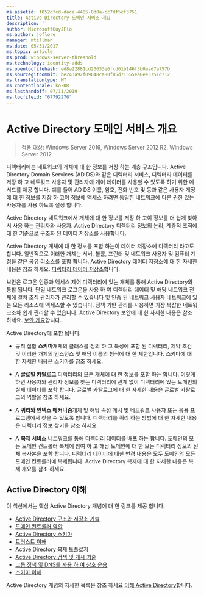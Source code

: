 ```yaml
---
ms.assetid: f052dfcd-dace-4485-8d0a-cc7df5cf3751
title: Active Directory 도메인 서비스 개요
description: ''
author: MicrosoftGuyJFlo
ms.author: joflore
manager: mtillman
ms.date: 05/31/2017
ms.topic: article
ms.prod: windows-server-threshold
ms.technology: identity-adds
ms.openlocfilehash: ed8a22881cd20633e6fcd61b146f3b0aad7a757b
ms.sourcegitcommit: be243a92f09048ca80f85d71555ea6ee3751d712
ms.translationtype: MT
ms.contentlocale: ko-KR
ms.lasthandoff: 07/11/2019
ms.locfileid: "67792276"
---
```

# <a name="active-directory-domain-services-overview"></a>Active Directory 도메인 서비스 개요

>적용 대상: Windows Server 2016, Windows Server 2012 R2, Windows Server 2012


디렉터리에는 네트워크의 개체에 대 한 정보를 저장 하는 계층 구조입니다. Active Directory Domain Services (AD DS)와 같은 디렉터리 서비스, 디렉터리 데이터를 저장 하 고 네트워크 사용자 및 관리자에 게이 데이터를 사용할 수 있도록 하기 위한 메서드를 제공 합니다. 예를 들어 AD DS 이름, 암호, 전화 번호 및 등과 같은 사용자 계정에 대 한 정보를 저장 하 고이 정보에 액세스 하려면 동일한 네트워크에 다른 권한 있는 사용자를 사용 하도록 설정 합니다.

Active Directory 네트워크에서 개체에 대 한 정보를 저장 하 고이 정보를 더 쉽게 찾아서 사용 하는 관리자와 사용자. Active Directory 디렉터리 정보의 논리, 계층적 조직에 대 한 기준으로 구조화 된 데이터 저장소를 사용합니다.

Active Directory 개체에 대 한 정보를 포함 하는이 데이터 저장소에 디렉터리 라고도 합니다. 일반적으로 이러한 개체는 서버, 볼륨, 프린터 및 네트워크 사용자 및 컴퓨터 계정을 같은 공유 리소스를 포함 합니다. Active Directory 데이터 저장소에 대 한 자세한 내용은 참조 하세요. [디렉터리 데이터 저장소](https://technet.microsoft.com/library/cc736627(v=ws.10).aspx)합니다.

보안은 로그온 인증과 액세스 제어 디렉터리에 있는 개체를 통해 Active Directory와 통합 됩니다. 단일 네트워크 로그온을 사용 하 여 디렉터리 데이터 및 해당 네트워크 전체에 걸쳐 조직 관리자가 관리할 수 있습니다 및 인증 된 네트워크 사용자 네트워크에 있는 모든 리소스에 액세스할 수 있습니다. 정책 기반 관리를 사용하면 가장 복잡한 네트워크조차 쉽게 관리할 수 있습니다. Active Directory 보안에 대 한 자세한 내용은 참조 하세요. [보안 개요](../../plan/security-best-practices/best-practices-for-securing-active-directory.md)합니다.

Active Directory에 포함 됩니다.
* 규칙 집합 **스키마**개체의 클래스를 정의 하 고 특성에 포함 된 디렉터리, 제약 조건 및 이러한 개체의 인스턴스 및 해당 이름의 형식에 대 한 제한입니다. 스키마에 대 한 자세한 내용은 스키마를 참조 하세요.


* A **글로벌 카탈로그** 디렉터리의 모든 개체에 대 한 정보를 포함 하는 합니다. 이렇게 하면 사용자와 관리자 정보를 찾는 디렉터리에 관계 없이 디렉터리에 있는 도메인의 실제 데이터를 포함 합니다. 글로벌 카탈로그에 대 한 자세한 내용은 글로벌 카탈로그의 역할을 참조 하세요.


* A **쿼리와 인덱스 메커니즘**개체 및 해당 속성 게시 및 네트워크 사용자 또는 응용 프로그램에서 찾을 수 있도록 합니다. 디렉터리를 쿼리 하는 방법에 대 한 자세한 내용은 디렉터리 정보 찾기을 참조 하세요.


* A **복제 서비스** 네트워크를 통해 디렉터리 데이터를 배포 하는 합니다. 도메인의 모든 도메인 컨트롤러 복제에 참여 하 고 해당 도메인에 대 한 모든 디렉터리 정보의 전체 복사본을 포함 합니다. 디렉터리 데이터에 대한 변경 내용은 모두 도메인의 모든 도메인 컨트롤러에 복제됩니다. Active Directory 복제에 대 한 자세한 내용은 복제 개요를 참조 하세요.

## <a name="understanding-active-directory"></a>Active Directory 이해
 이 섹션에서는 핵심 Active Directory 개념에 대 한 링크를 제공 합니다.
 
* [Active Directory 구조와 저장소 기술](https://technet.microsoft.com/library/cc759186(v=ws.10).aspx)
* [도메인 컨트롤러 역할](https://technet.microsoft.com/library/cc786438(v=ws.10).aspx) 
* [Active Directory 스키마](https://docs.microsoft.com/previous-versions/windows/it-pro/windows-server-2008-R2-and-2008/cc771796(v=ws.10))
* [트러스트 이해](https://docs.microsoft.com/previous-versions/windows/it-pro/windows-server-2008-R2-and-2008/cc771568(v=ws.10)) 
* [Active Directory 복제 토폴로지](https://technet.microsoft.com/library/cc786438(v=ws.10).aspx) 
* [Active Directory 검색 및 게시 기술](https://technet.microsoft.com/library/cc775686(v=ws.10).aspx) 
* [그룹 정책 및 DNS를 사용 하 여 상호 운용](https://docs.microsoft.com/previous-versions/windows/it-pro/windows-server-2008-R2-and-2008/dd197486(v=ws.10))
* [스키마 이해](https://technet.microsoft.com/library/cc759402(v=ws.10).aspx) 

Active Directory 개념의 자세한 목록은 참조 하세요 [이해 Active Directory](https://technet.microsoft.com/library/cc781408(v=ws.10).aspx)합니다. 


